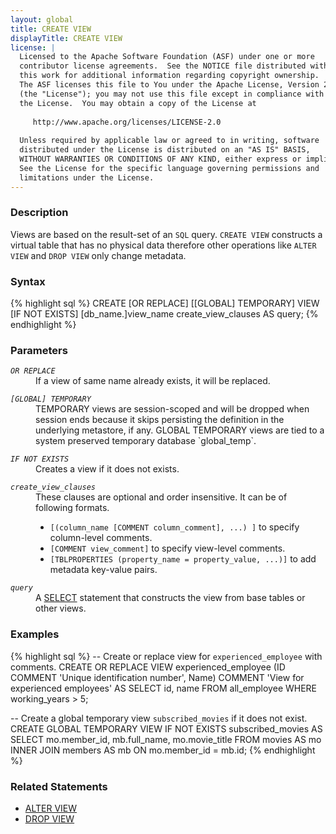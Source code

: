 ```yaml
---
layout: global
title: CREATE VIEW
displayTitle: CREATE VIEW 
license: |
  Licensed to the Apache Software Foundation (ASF) under one or more
  contributor license agreements.  See the NOTICE file distributed with
  this work for additional information regarding copyright ownership.
  The ASF licenses this file to You under the Apache License, Version 2.0
  (the "License"); you may not use this file except in compliance with
  the License.  You may obtain a copy of the License at
 
     http://www.apache.org/licenses/LICENSE-2.0
 
  Unless required by applicable law or agreed to in writing, software
  distributed under the License is distributed on an "AS IS" BASIS,
  WITHOUT WARRANTIES OR CONDITIONS OF ANY KIND, either express or implied.
  See the License for the specific language governing permissions and
  limitations under the License.
---
```


### Description
Views are based on the result-set of an `SQL` query. `CREATE VIEW` constructs
a virtual table that has no physical data therefore other operations like
`ALTER VIEW` and `DROP VIEW` only change metadata. 

### Syntax
{% highlight sql %}
CREATE [OR REPLACE] [[GLOBAL] TEMPORARY] VIEW [IF NOT EXISTS] [db_name.]view_name
    create_view_clauses
    AS query;
{% endhighlight %}

### Parameters
<dl>
  <dt><code><em>OR REPLACE</em></code></dt>
  <dd>If a view of same name already exists, it will be replaced.</dd>
</dl>
<dl>
  <dt><code><em>[GLOBAL] TEMPORARY</em></code></dt>
  <dd>TEMPORARY views are session-scoped and will be dropped when session ends 
      because it skips persisting the definition in the underlying metastore, if any.
      GLOBAL TEMPORARY views are tied to a system preserved temporary database `global_temp`.</dd>
</dl>
<dl>
  <dt><code><em>IF NOT EXISTS</em></code></dt>
  <dd>Creates a view if it does not exists.</dd>
</dl>
<dl>
  <dt><code><em>create_view_clauses</em></code></dt>
  <dd>These clauses are optional and order insensitive. It can be of following formats.
    <ul>
      <li><code>[(column_name [COMMENT column_comment], ...) ]</code> to specify column-level comments.</li>
      <li><code>[COMMENT view_comment]</code> to specify view-level comments.</li>
      <li><code>[TBLPROPERTIES (property_name = property_value, ...)]</code> to add metadata key-value pairs.</li>
    </ul>  
  </dd>
</dl>
<dl>
  <dt><code><em>query</em></code></dt>
  <dd>A <a href="sql-ref-syntax-qry-select.html">SELECT</a> statement that constructs the view from base tables or other views.</dd>
</dl>

### Examples
{% highlight sql %}
-- Create or replace view for `experienced_employee` with comments.
CREATE OR REPLACE VIEW experienced_employee
    (ID COMMENT 'Unique identification number', Name) 
    COMMENT 'View for experienced employees'
    AS SELECT id, name FROM all_employee
        WHERE working_years > 5;

-- Create a global temporary view `subscribed_movies` if it does not exist.
CREATE GLOBAL TEMPORARY VIEW IF NOT EXISTS subscribed_movies 
    AS SELECT mo.member_id, mb.full_name, mo.movie_title
        FROM movies AS mo INNER JOIN members AS mb 
        ON mo.member_id = mb.id;
{% endhighlight %}

### Related Statements
- [ALTER VIEW](sql-ref-syntax-ddl-alter-view.html)
- [DROP VIEW](sql-ref-syntax-ddl-drop-view.html)

